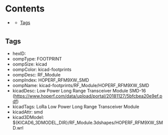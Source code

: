 



Contents
========

* [](#)
	* [Tags](#tags)

# 

## Tags

- hexID: 
- oompType: FOOTPRINT
- oompSize: kicad
- oompColor: kicad-footprints
- oompDesc: RF_Module
- oompIndex: HOPERF_RFM9XW_SMD
- oompName: kicad-footprints/RF_Module/HOPERF_RFM9XW_SMD
- kicadDesc: Low Power Long Range Transceiver Module SMD-16 (https://www.hoperf.com/data/upload/portal/20181127/5bfcbea20e9ef.pdf)
- kicadTags: LoRa Low Power Long Range Transceiver Module
- kicadAttr: smd
- kicad3DModel: ${KICAD6_3DMODEL_DIR}/RF_Module.3dshapes/HOPERF_RFM9XW_SMD.wrl
